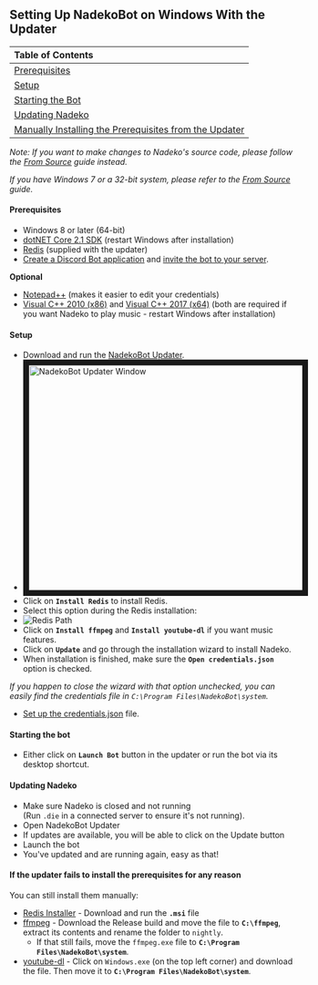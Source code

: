 ## Setting Up NadekoBot on Windows With the Updater

| Table of Contents                                                                                                                                                                             |
| :-------------------------------------------------------------------------------------------------------------------------------------------------------------------------------------------- |
| [Prerequisites](#prerequisites)                                                                                             |
| [Setup](#setup)                                                                                                             |
| [Starting the Bot](#starting-the-bot)                                                                                       |
| [Updating Nadeko](#updating-nadeko)                                                                                         |
| [Manually Installing the Prerequisites from the Updater](#if-the-updater-fails-to-install-the-prerequisites-for-any-reason) |

*Note: If you want to make changes to Nadeko's source code, please follow the [From Source][SourceGuide] guide instead.*

*If you have Windows 7 or a 32-bit system, please refer to the [From Source][SourceGuide] guide.*

#### Prerequisites

- Windows 8 or later (64-bit)
- [dotNET Core 2.1 SDK][dotNET] (restart Windows after installation)
- [Redis][Redis] (supplied with the updater)
- [Create a Discord Bot application](../jsons-explained.md#creating-discord-bot-application) and [invite the bot to your server](../jsons-explained.md/#inviting-your-bot-to-your-server).

**Optional**

- [Notepad++] (makes it easier to edit your credentials)
- [Visual C++ 2010 (x86)] and [Visual C++ 2017 (x64)] (both are required if you want Nadeko to play music - restart Windows after installation)

#### Setup

- Download and run the [NadekoBot Updater][Updater].
- <img src="https://i.imgur.com/1g58bo1.png" alt="NadekoBot Updater Window" width="495" height="395" border="10"/>
- Click on **`Install Redis`** to install Redis.
- Select this option during the Redis installation:
- ![Redis Path](https://i.imgur.com/uUby6Xw.png "Redis PATH")
- Click on **`Install ffmpeg`** and **`Install youtube-dl`** if you want music features.
- Click on **`Update`** and go through the installation wizard to install Nadeko.
- When installation is finished, make sure the **`Open credentials.json`** option is checked.

*If you happen to close the wizard with that option unchecked, you can easily find the credentials file in `C:\Program Files\NadekoBot\system`.*

- [Set up the credentials.json](../jsons-explained.md) file.

#### Starting the bot

- Either click on **`Launch Bot`** button in the updater or run the bot via its desktop shortcut.

#### Updating Nadeko

- Make sure Nadeko is closed and not running  
  (Run `.die` in a connected server to ensure it's not running).
- Open NadekoBot Updater
- If updates are available, you will be able to click on the Update button
- Launch the bot
- You've updated and are running again, easy as that!

#### If the updater fails to install the prerequisites for any reason

You can still install them manually:

- [Redis Installer](https://github.com/MicrosoftArchive/redis/releases/tag/win-3.0.504) - Download and run the **`.msi`** file
- [ffmpeg] - Download the Release build and move the file to **`C:\ffmpeg`**, extract its contents and rename the folder to `nightly`.
    - If that still fails, move the `ffmpeg.exe` file to **`C:\Program Files\NadekoBot\system`**.
- [youtube-dl] - Click on `Windows.exe` (on the top left corner) and download the file. Then move it to **`C:\Program Files\NadekoBot\system`**.

[Updater]: https://dl.nadeko.bot/
[Notepad++]: https://notepad-plus-plus.org/
[dotNET]: https://www.microsoft.com/net/download/dotnet-core/2.1
[Redis]: https://github.com/MicrosoftArchive/redis/releases/download/win-3.0.504/Redis-x64-3.0.504.msi
[Visual C++ 2010 (x86)]: https://download.microsoft.com/download/1/6/5/165255E7-1014-4D0A-B094-B6A430A6BFFC/vcredist_x86.exe
[Visual C++ 2017 (x64)]: https://aka.ms/vs/15/release/vc_redist.x64.exe
[SourceGuide]: /guides/from-source
[ffmpeg]: https://ffmpeg.zeranoe.com/builds/
[youtube-dl]: https://rg3.github.io/youtube-dl/download.html
